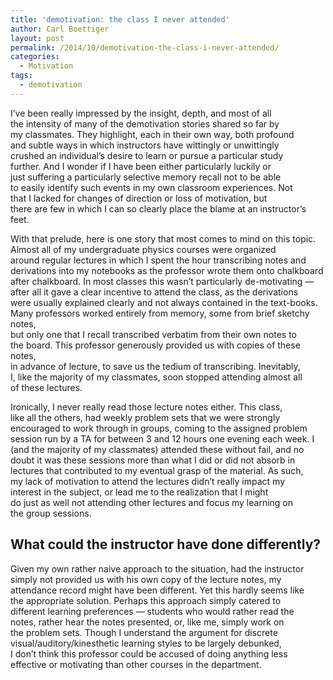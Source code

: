 ```yaml
---
title: 'demotivation: the class I never attended'
author: Carl Boettiger
layout: post
permalink: /2014/10/demotivation-the-class-i-never-attended/
categories:
  - Motivation
tags:
  - demotivation
---
```

I&#8217;ve been really impressed by the insight, depth, and most of all  
the intensity of many of the demotivation stories shared so far by  
my classmates. They highlight, each in their own way, both profound  
and subtle ways in which instructors have wittingly or unwittingly  
crushed an individual&#8217;s desire to learn or pursue a particular study  
further. And I wonder if I have been either particularly luckily or  
just suffering a particularly selective memory recall not to be able  
to easily identify such events in my own classroom experiences. Not  
that I lacked for changes of direction or loss of motivation, but  
there are few in which I can so clearly place the blame at an instructor&#8217;s  
feet.

With that prelude, here is one story that most comes to mind on this topic.  
Almost all of my undergraduate physics courses were organized  
around regular lectures in which I spent the hour transcribing notes and  
derivations into my notebooks as the professor wrote them onto chalkboard  
after chalkboard. In most classes this wasn&#8217;t particularly de-motivating &#8212;  
after all it gave a clear incentive to attend the class, as the derivations  
were usually explained clearly and not always contained in the text-books.  
Many professors worked entirely from memory, some from brief sketchy notes,  
but only one that I recall transcribed verbatim from their own notes to  
the board. This professor generously provided us with copies of these notes,  
in advance of lecture, to save us the tedium of transcribing. Inevitably,  
I, like the majority of my classmates, soon stopped attending almost all  
of these lectures.

Ironically, I never really read those lecture notes either. This class,  
like all the others, had weekly problem sets that we were strongly  
encouraged to work through in groups, coming to the assigned problem  
session run by a TA for between 3 and 12 hours one evening each week. I  
(and the majority of my classmates) attended these without fail, and no  
doubt it was these sessions more than what I did or did not absorb in  
lectures that contributed to my eventual grasp of the material. As such,  
my lack of motivation to attend the lectures didn&#8217;t really impact my  
interest in the subject, or lead me to the realization that I might  
do just as well not attending other lectures and focus my learning on  
the group sessions.

## What could the instructor have done differently?

Given my own rather naive approach to the situation, had the instructor  
simply not provided us with his own copy of the lecture notes, my  
attendance record might have been different. Yet this hardly seems like  
the appropriate solution. Perhaps this approach simply catered to  
different learning preferences &#8212; students who would rather read the  
notes, rather hear the notes presented, or, like me, simply work on  
the problem sets. Though I understand the argument for discrete  
visual/auditory/kinesthetic learning styles to be largely debunked,  
I don&#8217;t think this professor could be accused of doing anything less  
effective or motivating than other courses in the department.